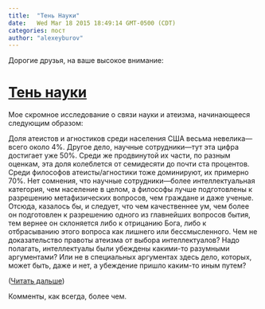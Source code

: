 ```yaml
---
title:  "Тень Науки"
date:   Wed Mar 18 2015 18:49:14 GMT-0500 (CDT)
categories: пост
author: "alexeyburov"
---
```


Дорогие друзья, на ваше высокое внимание:

<h1><a href="http://snob.ru/profile/27355/blog/89551" target="_blank">Тень науки</a></h1>

Мое скромное исследование о связи науки и атеизма, начинающееся следующим образом:

Доля атеистов и агностиков среди населения США весьма невелика—всего около 4%. Другое дело, научные сотрудники—тут эта цифра достигает уже 50%. Среди же продвинутой их части, по разным оценкам, эта доля колеблется от семидесяти до почти ста процентов. Среди философов атеисты/агностики тоже доминируют, их примерно 70%. Нет сомнения, что научные сотрудники—более интеллектуальная категория, чем население в целом, а философы лучше подготовлены к разрешению метафизических вопросов, чем граждане и даже ученые. Отсюда, казалось бы, и следует, что чем качественнее ум, чем более он подготовлен к разрешению одного из главнейших вопросов бытия, тем вернее он склоняется либо к отрицанию Бога, либо к отбрасыванию этого вопроса как лишнего или бессмысленного. Чем не доказательство правоты атеизма от выбора интеллектуалов? Надо полагать, интеллектуалы были убеждены какими-то разумными аргументами? Или не в специальных аргументах здесь дело, которых, может быть, даже и нет, а убеждение пришло каким-то иным путем?

(<a href="http://snob.ru/profile/27355/blog/89551" target="_blank">Читать дальше</a>)

Комменты, как всегда, более чем.